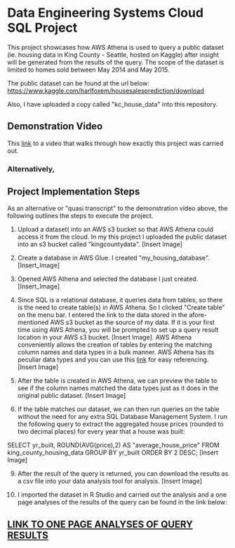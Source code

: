 # Data Engineering Systems Cloud SQL Project
This project showcases how AWS Athena is used to query a public dataset (ie. housing data in King County - Seattle, hosted on Kaggle) after insight will be generated from the results of the query. The scope of the dataset is limited to homes sold between May 2014 and May 2015.

The public dataset can be found at the url below:
https://www.kaggle.com/harlfoxem/housesalesprediction/download

Also, I have uploaded a copy called "kc_house_data" into this repository.

## Demonstration Video
This [link](insertYouTubeVideo) to a video that walks through how exactly this project was carried out.

### Alternatively,

## Project Implementation Steps
As an alternative or "quasi transcript" to the demonstration video above, the following outlines the steps to execute the project.

1. Upload a dataset( into an AWS s3 bucket so that AWS Athena could access it from the cloud. In my this project I uploaded the public dataset into an s3 bucket called "kingcountydata".
[Insert Image]

3. Create a database in AWS Glue. I created "my_housing_database".
[Insert_Image]

4. Opened AWS Athena and selected the database I just created.
[Insert_Image]

6. Since SQL is a relational database, it queries data from tables, so there is the need to create table(s) in AWS Athena. So I clicked "Create table" on the menu bar. I entered the link to the data stored in the afore-mentioned AWS s3 bucket as the source of my data. If it is your first time using AWS Athena, you will be prompted to set up a query result location in your AWS s3 bucket.
[Insert Image]. AWS Athena conveniently allows the creation of tables by entering the matching column names and data types in a bulk manner. AWS Athena has its peculiar data types and you can use this [link](https://docs.aws.amazon.com/athena/latest/ug/data-types.html) for easy referencing.
[Insert Image]

7. After the table is created in AWS Athena, we can preview the table to see if the column names matched the data types just as it does in the original public dataset.
[Insert Image]

8. If the table matches our dataset, we can then run queries on the table without the need for any extra SQL Database Management System. I run the following query to extract the aggregated house prices (rounded to two decimal places) for every year that a house was built:

SELECT yr_built, ROUND(AVG(price),2) AS "average_house_price"
FROM king_county_housing_data
GROUP BY yr_built
ORDER BY 2 DESC;
[Insert Image]

9. After the result of the query is returned, you can download the results as a csv file into your data analysis tool for analysis. 
[Insert Image]

10. I imported the dataset in R Studio and carried out the analysis and a one page analyses of the results of the query can be found in the link below:

## [LINK TO ONE PAGE ANALYSES OF QUERY RESULTS](https://github.com/johnowusuduah/CloudSQL/blob/main/visualization_markdown.html)
